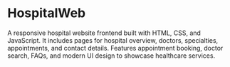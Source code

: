 # HospitalWeb
A responsive hospital website frontend built with HTML, CSS, and JavaScript. It includes pages for hospital overview, doctors, specialties, appointments, and contact details. Features appointment booking, doctor search, FAQs, and modern UI design to showcase healthcare services.
